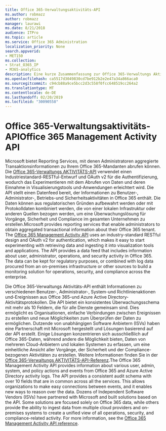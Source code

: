 ```yaml
---
title: Office 365-Verwaltungsaktivitäts-API
ms.author: robmazz
author: robmazz
manager: laurawi
ms.date: 8/21/2018
audience: ITPro
ms.topic: article
ms.service: Office 365 Administration
localization_priority: None
search.appverid:
- MET150
ms.collection:
- Strat_O365_IP
- M365-analytics
description: Eine kurze Zusammenfassung zur Office 365-Verwaltungs Aktivitäts-API.
ms.openlocfilehash: ca5517d3049830cd7be912b2e2e47a34a866aca0
ms.sourcegitcommit: c94cb88a9ce5bcc2d3c558f0fcc648519cc264a2
ms.translationtype: MT
ms.contentlocale: de-DE
ms.lasthandoff: 02/20/2019
ms.locfileid: "30090558"
---
```

# <a name="office-365-management-activity-api"></a><span data-ttu-id="b741e-103">Office 365-Verwaltungsaktivitäts-API</span><span class="sxs-lookup"><span data-stu-id="b741e-103">Office 365 Management Activity API</span></span>
<span data-ttu-id="b741e-p101">Microsoft bietet Reporting Services, mit denen Administratoren aggregierte Transaktionsinformationen zu Ihrem Office 365-Mandanten abrufen können. Die [Office 365-Verwaltungs AKTIVITÄTS-API](https://docs.microsoft.com/office/office-365-management-api/office-365-management-apis-overview) verwendet einen Industriestandard-RESTful-Entwurf und OAuth v2 für die Authentifizierung, wodurch das Experimentieren mit dem Abrufen von Daten und deren Einnahme in Visualisierungstools und-Anwendungen erleichtert wird. Die API stellt einen Datenfeed bereit, der Informationen zu Benutzer-, Administrator-, Betriebs-und Sicherheitsaktivitäten in Office 365 enthält. Die Daten können aus regulatorischen Gründen aufbewahrt werden oder mit Protokolldaten kombiniert werden, die von einer lokalen Infrastruktur oder anderen Quellen bezogen werden, um eine Überwachungslösung für Vorgänge, Sicherheit und Compliance im gesamten Unternehmen zu erstellen.</span><span class="sxs-lookup"><span data-stu-id="b741e-p101">Microsoft provides reporting services that enable administrators to obtain aggregated transactional information about their Office 365 tenant. The [Office 365 Management Activity API](https://docs.microsoft.com/office/office-365-management-api/office-365-management-apis-overview) uses an industry-standard RESTful design and OAuth v2 for authentication, which makes it easy to start experimenting with retrieving data and ingesting it into visualization tools and applications. The API provides a data feed that includes information about user, administrator, operations, and security activity in Office 365. The data can be kept for regulatory purposes, or combined with log data procured from an on-premises infrastructure or other sources to build a monitoring solution for operations, security, and compliance across the enterprise.</span></span>

<span data-ttu-id="b741e-p102">Die Office 365-Verwaltungs Aktivitäts-API enthält Informationen zu verschiedenen Benutzer-, Administrator-, System-und Richtlinienaktionen und-Ereignissen aus Office 365-und Azure Active Directory-Aktivitätsprotokollen. Die API bietet ein konsistentes Überwachungsschema mit mehr als 10 Feldern, die für alle Dienste gemeinsam sind. Dies ermöglicht es Organisationen, einfache Verbindungen zwischen Ereignissen zu erstellen und neue Möglichkeiten zum Überprüfen der Daten zu ermöglichen. Dutzende von unabhängigen Software Anbietern (ISVs) haben eine Partnerschaft mit Microsoft hergestellt und Lösungen basierend auf der API erstellt. Einige Lösungen konzentrieren sich ausschließlich auf Office 365-Daten, während andere die Möglichkeit bieten, Daten von mehreren Cloud-Anbietern und lokalen Systemen zu erfassen, um eine einheitliche Ansicht aller Vorgänge, der Sicherheit und der Compliance-bezogenen Aktivitäten zu erstellen. Weitere Informationen finden Sie in der [Office 365-Verwaltungs AKTIVITÄTS-API-Referenz](https://docs.microsoft.com/office/office-365-management-api/office-365-management-activity-api-reference).</span><span class="sxs-lookup"><span data-stu-id="b741e-p102">The Office 365 Management Activity API provides information about various user, admin, system, and policy actions and events from Office 365 and Azure Active Directory activity logs. The API provides a consistent audit schema with over 10 fields that are in common across all the services. This allows organizations to make easy connections between events, and it enables new ways to reason over the data. Dozens of Independent Software Vendors (ISVs) have partnered with Microsoft and built solutions based on the API. Some solutions are focused solely on Office 365 data, while others provide the ability to ingest data from multiple cloud providers and on-premises systems to create a unified view of all operations, security, and compliance-related activity. For more information, see the [Office 365 Management Activity API reference](https://docs.microsoft.com/office/office-365-management-api/office-365-management-activity-api-reference).</span></span>
